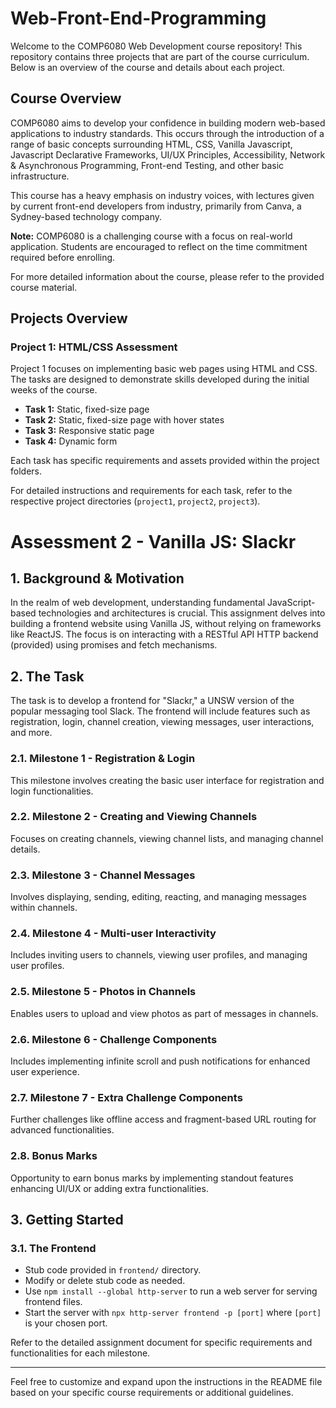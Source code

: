 # Web-Front-End-Programming

Welcome to the COMP6080 Web Development course repository! This repository contains three projects that are part of the course curriculum. Below is an overview of the course and details about each project.

## Course Overview

COMP6080 aims to develop your confidence in building modern web-based applications to industry standards. This occurs through the introduction of a range of basic concepts surrounding HTML, CSS, Vanilla Javascript, Javascript Declarative Frameworks, UI/UX Principles, Accessibility, Network & Asynchronous Programming, Front-end Testing, and other basic infrastructure.

This course has a heavy emphasis on industry voices, with lectures given by current front-end developers from industry, primarily from Canva, a Sydney-based technology company.

**Note:** COMP6080 is a challenging course with a focus on real-world application. Students are encouraged to reflect on the time commitment required before enrolling.

For more detailed information about the course, please refer to the provided course material.

## Projects Overview

### Project 1: HTML/CSS Assessment

Project 1 focuses on implementing basic web pages using HTML and CSS. The tasks are designed to demonstrate skills developed during the initial weeks of the course.

- **Task 1:** Static, fixed-size page
- **Task 2:** Static, fixed-size page with hover states
- **Task 3:** Responsive static page
- **Task 4:** Dynamic form

Each task has specific requirements and assets provided within the project folders.

For detailed instructions and requirements for each task, refer to the respective project directories (`project1`, `project2`, `project3`).

# Assessment 2 - Vanilla JS: Slackr

## 1. Background & Motivation

In the realm of web development, understanding fundamental JavaScript-based technologies and architectures is crucial. This assignment delves into building a frontend website using Vanilla JS, without relying on frameworks like ReactJS. The focus is on interacting with a RESTful API HTTP backend (provided) using promises and fetch mechanisms.

## 2. The Task

The task is to develop a frontend for "Slackr," a UNSW version of the popular messaging tool Slack. The frontend will include features such as registration, login, channel creation, viewing messages, user interactions, and more.

### 2.1. Milestone 1 - Registration & Login

This milestone involves creating the basic user interface for registration and login functionalities.

### 2.2. Milestone 2 - Creating and Viewing Channels

Focuses on creating channels, viewing channel lists, and managing channel details.

### 2.3. Milestone 3 - Channel Messages

Involves displaying, sending, editing, reacting, and managing messages within channels.

### 2.4. Milestone 4 - Multi-user Interactivity

Includes inviting users to channels, viewing user profiles, and managing user profiles.

### 2.5. Milestone 5 - Photos in Channels

Enables users to upload and view photos as part of messages in channels.

### 2.6. Milestone 6 - Challenge Components

Includes implementing infinite scroll and push notifications for enhanced user experience.

### 2.7. Milestone 7 - Extra Challenge Components

Further challenges like offline access and fragment-based URL routing for advanced functionalities.

### 2.8. Bonus Marks

Opportunity to earn bonus marks by implementing standout features enhancing UI/UX or adding extra functionalities.

## 3. Getting Started

### 3.1. The Frontend

- Stub code provided in `frontend/` directory.
- Modify or delete stub code as needed.
- Use `npm install --global http-server` to run a web server for serving frontend files.
- Start the server with `npx http-server frontend -p [port]` where `[port]` is your chosen port.

Refer to the detailed assignment document for specific requirements and functionalities for each milestone.

---

Feel free to customize and expand upon the instructions in the README file based on your specific course requirements or additional guidelines.
